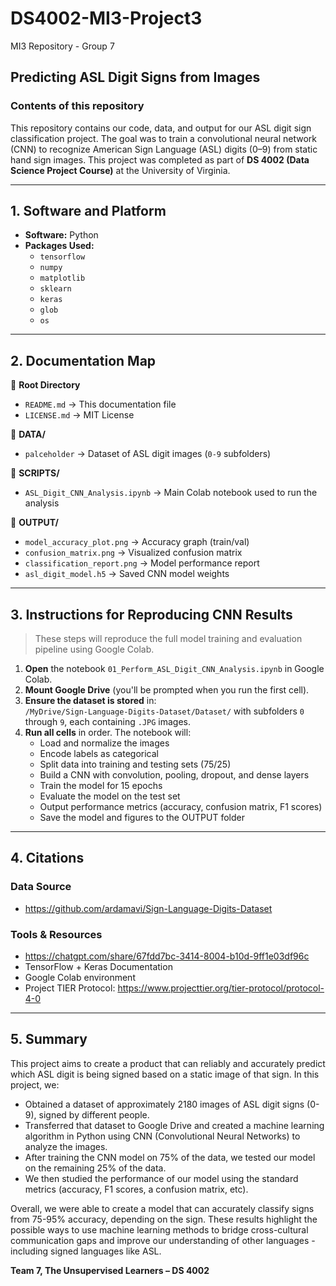 # DS4002-MI3-Project3
MI3 Repository - Group 7

## Predicting ASL Digit Signs from Images

### **Contents of this repository**
This repository contains our code, data, and output for our ASL digit sign classification project. The goal was to train a convolutional neural network (CNN) to recognize American Sign Language (ASL) digits (0–9) from static hand sign images. This project was completed as part of **DS 4002 (Data Science Project Course)** at the University of Virginia.

---

## **1. Software and Platform**

- **Software:** Python  
- **Packages Used:**  
  - `tensorflow`  
  - `numpy`  
  - `matplotlib`  
  - `sklearn`  
  - `keras`  
  - `glob`  
  - `os`
---

## **2. Documentation Map**

📂 **Root Directory**  
- `README.md` → This documentation file  
- `LICENSE.md` → MIT License  

📂 **DATA/**  
- `palceholder` → Dataset of ASL digit images (`0-9` subfolders)

📂 **SCRIPTS/**  
- `ASL_Digit_CNN_Analysis.ipynb` → Main Colab notebook used to run the analysis

📂 **OUTPUT/**  
- `model_accuracy_plot.png` → Accuracy graph (train/val)  
- `confusion_matrix.png` → Visualized confusion matrix  
- `classification_report.png` → Model performance report  
- `asl_digit_model.h5` → Saved CNN model weights

---

## **3. Instructions for Reproducing CNN Results**

> These steps will reproduce the full model training and evaluation pipeline using Google Colab.

1. **Open** the notebook `01_Perform_ASL_Digit_CNN_Analysis.ipynb` in Google Colab.
2. **Mount Google Drive** (you'll be prompted when you run the first cell).
3. **Ensure the dataset is stored** in:  
   `/MyDrive/Sign-Language-Digits-Dataset/Dataset/` with subfolders `0` through `9`, each containing `.JPG` images.
4. **Run all cells** in order. The notebook will:
   - Load and normalize the images
   - Encode labels as categorical
   - Split data into training and testing sets (75/25)
   - Build a CNN with convolution, pooling, dropout, and dense layers
   - Train the model for 15 epochs
   - Evaluate the model on the test set
   - Output performance metrics (accuracy, confusion matrix, F1 scores)
   - Save the model and figures to the OUTPUT folder

---

## **4. Citations**

### Data Source  
- https://github.com/ardamavi/Sign-Language-Digits-Dataset

### Tools & Resources  
- https://chatgpt.com/share/67fdd7bc-3414-8004-b10d-9ff1e03df96c  
- TensorFlow + Keras Documentation  
- Google Colab environment  
- Project TIER Protocol: https://www.projecttier.org/tier-protocol/protocol-4-0

---

## **5. Summary**

This project aims to create a product that can reliably and accurately predict which ASL digit is being signed based on a static image of that sign. In this project, we:
- Obtained a dataset of approximately 2180 images of ASL digit signs (0-9), signed by different people.
- Transferred that dataset to Google Drive and created a machine learning algorithm in Python using CNN (Convolutional Neural Networks) to analyze the images.
- After training the CNN model on 75% of the data, we tested our model on the remaining 25% of the data.
- We then studied the performance of our model using the standard metrics (accuracy, F1 scores, a confusion matrix, etc).

Overall, we were able to create a model that can accurately classify signs from 75-95% accuracy, depending on the sign. These results highlight the possible ways to use machine learning methods to bridge cross-cultural communication gaps and improve our understanding of other languages - including signed languages like ASL. 

**Team 7, The Unsupervised Learners – DS 4002**
